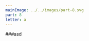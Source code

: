 ```yaml
---
mainImage: ../../images/part-8.svg
part: 8
letter: a
---
```


<div class="content">

###asd

</div>
